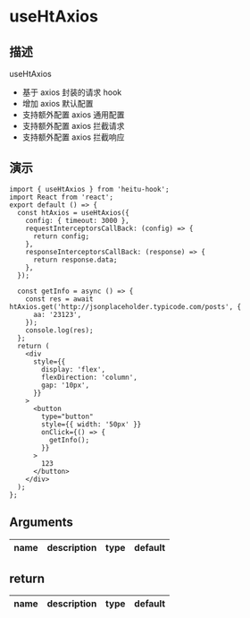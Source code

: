 # useHtAxios

## 描述

useHtAxios

- 基于 axios 封装的请求 hook
- 增加 axios 默认配置
- 支持额外配置 axios 通用配置
- 支持额外配置 axios 拦截请求
- 支持额外配置 axios 拦截响应

## 演示

```tsx
import { useHtAxios } from 'heitu-hook';
import React from 'react';
export default () => {
  const htAxios = useHtAxios({
    config: { timeout: 3000 },
    requestInterceptorsCallBack: (config) => {
      return config;
    },
    responseInterceptorsCallBack: (response) => {
      return response.data;
    },
  });

  const getInfo = async () => {
    const res = await htAxios.get('http://jsonplaceholder.typicode.com/posts', {
      aa: '23123',
    });
    console.log(res);
  };
  return (
    <div
      style={{
        display: 'flex',
        flexDirection: 'column',
        gap: '10px',
      }}
    >
      <button
        type="button"
        style={{ width: '50px' }}
        onClick={() => {
          getInfo();
        }}
      >
        123
      </button>
    </div>
  );
};
```

## Arguments

| name | description | type | default |
| ---- | ----------- | ---- | ------- |

## return

| name | description | type | default |
| ---- | ----------- | ---- | ------- |
